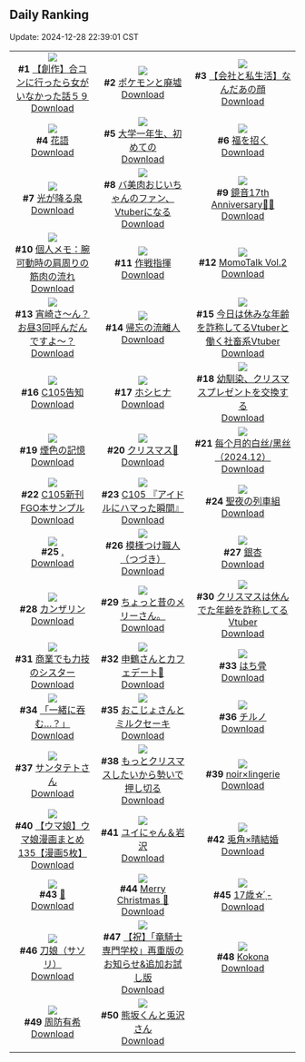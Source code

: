 ## Daily Ranking
Update: 2024-12-28 22:39:01 CST

|      |      |      |
| :----: | :----: | :----: |
| ![](https://i.pixiv.re/c/240x480/img-master/img/2024/12/27/00/00/22/125576911_p0_master1200.jpg)<br>**#1** [【創作】合コンに行ったら女がいなかった話５９](https://www.pixiv.net/artworks/125576911)<br>[Download](https://i.pixiv.re/img-original/img/2024/12/27/00/00/22/125576911_p0.png) | ![](https://i.pixiv.re/c/240x480/img-master/img/2024/12/26/00/01/14/125544529_p0_master1200.jpg)<br>**#2** [ポケモンと廃墟](https://www.pixiv.net/artworks/125544529)<br>[Download](https://i.pixiv.re/img-original/img/2024/12/26/00/01/14/125544529_p0.png) | ![](https://i.pixiv.re/c/240x480/img-master/img/2024/12/27/12/00/15/125589060_p0_master1200.jpg)<br>**#3** [【会社と私生活】なんだあの顔](https://www.pixiv.net/artworks/125589060)<br>[Download](https://i.pixiv.re/img-original/img/2024/12/27/12/00/15/125589060_p0.jpg) |
| ![](https://i.pixiv.re/c/240x480/img-master/img/2024/12/26/00/05/17/125544441_p0_master1200.jpg)<br>**#4** [花語](https://www.pixiv.net/artworks/125544441)<br>[Download](https://i.pixiv.re/img-original/img/2024/12/26/00/05/17/125544441_p0.png) | ![](https://i.pixiv.re/c/240x480/img-master/img/2024/12/26/00/01/30/125544565_p0_master1200.jpg)<br>**#5** [大学一年生、初めての](https://www.pixiv.net/artworks/125544565)<br>[Download](https://i.pixiv.re/img-original/img/2024/12/26/00/01/30/125544565_p0.jpg) | ![](https://i.pixiv.re/c/240x480/img-master/img/2024/12/27/00/00/25/125576923_p0_master1200.jpg)<br>**#6** [福を招く](https://www.pixiv.net/artworks/125576923)<br>[Download](https://i.pixiv.re/img-original/img/2024/12/27/00/00/25/125576923_p0.jpg) |
| ![](https://i.pixiv.re/c/240x480/img-master/img/2024/12/27/00/00/20/125576893_p0_master1200.jpg)<br>**#7** [光が降る泉](https://www.pixiv.net/artworks/125576893)<br>[Download](https://i.pixiv.re/img-original/img/2024/12/27/00/00/20/125576893_p0.png) | ![](https://i.pixiv.re/c/240x480/img-master/img/2024/12/26/00/10/45/125545159_p0_master1200.jpg)<br>**#8** [バ美肉おじいちゃんのファン、Vtuberになる](https://www.pixiv.net/artworks/125545159)<br>[Download](https://i.pixiv.re/img-original/img/2024/12/26/00/10/45/125545159_p0.jpg) | ![](https://i.pixiv.re/c/240x480/img-master/img/2024/12/27/00/00/00/125576741_p0_master1200.jpg)<br>**#9** [鏡音17th Anniversary🎂🎉](https://www.pixiv.net/artworks/125576741)<br>[Download](https://i.pixiv.re/img-original/img/2024/12/27/00/00/00/125576741_p0.jpg) |
| ![](https://i.pixiv.re/c/240x480/img-master/img/2024/12/26/06/00/07/125552184_p0_master1200.jpg)<br>**#10** [個人メモ：腕可動時の肩周りの筋肉の流れ](https://www.pixiv.net/artworks/125552184)<br>[Download](https://i.pixiv.re/img-original/img/2024/12/26/06/00/07/125552184_p0.jpg) | ![](https://i.pixiv.re/c/240x480/img-master/img/2024/12/26/00/00/16/125544296_p0_master1200.jpg)<br>**#11** [作戦指揮](https://www.pixiv.net/artworks/125544296)<br>[Download](https://i.pixiv.re/img-original/img/2024/12/26/00/00/16/125544296_p0.jpg) | ![](https://i.pixiv.re/c/240x480/img-master/img/2024/12/27/00/00/50/125577018_p0_master1200.jpg)<br>**#12** [MomoTalk Vol.2](https://www.pixiv.net/artworks/125577018)<br>[Download](https://i.pixiv.re/img-original/img/2024/12/27/00/00/50/125577018_p0.jpg) |
| ![](https://i.pixiv.re/c/240x480/img-master/img/2024/12/26/17/57/03/125564652_p0_master1200.jpg)<br>**#13** [宵崎さ～ん？お昼3回呼んだんですよ～？](https://www.pixiv.net/artworks/125564652)<br>[Download](https://i.pixiv.re/img-original/img/2024/12/26/17/57/03/125564652_p0.png) | ![](https://i.pixiv.re/c/240x480/img-master/img/2024/12/26/00/00/11/125544262_p0_master1200.jpg)<br>**#14** [帰忘の流離人](https://www.pixiv.net/artworks/125544262)<br>[Download](https://i.pixiv.re/img-original/img/2024/12/26/00/00/11/125544262_p0.jpg) | ![](https://i.pixiv.re/c/240x480/img-master/img/2024/12/26/21/09/20/125570625_p0_master1200.jpg)<br>**#15** [今日は休みな年齢を詐称してるVtuberと働く社畜系Vtuber](https://www.pixiv.net/artworks/125570625)<br>[Download](https://i.pixiv.re/img-original/img/2024/12/26/21/09/20/125570625_p0.png) |
| ![](https://i.pixiv.re/c/240x480/img-master/img/2024/12/27/00/01/12/125577072_p0_master1200.jpg)<br>**#16** [C105告知](https://www.pixiv.net/artworks/125577072)<br>[Download](https://i.pixiv.re/img-original/img/2024/12/27/00/01/12/125577072_p0.jpg) | ![](https://i.pixiv.re/c/240x480/img-master/img/2024/12/26/00/00/19/125544326_p0_master1200.jpg)<br>**#17** [ホシヒナ](https://www.pixiv.net/artworks/125544326)<br>[Download](https://i.pixiv.re/img-original/img/2024/12/26/00/00/19/125544326_p0.png) | ![](https://i.pixiv.re/c/240x480/img-master/img/2024/12/26/00/01/01/125544498_p0_master1200.jpg)<br>**#18** [幼馴染、クリスマスプレゼントを交換する](https://www.pixiv.net/artworks/125544498)<br>[Download](https://i.pixiv.re/img-original/img/2024/12/26/00/01/01/125544498_p0.jpg) |
| ![](https://i.pixiv.re/c/240x480/img-master/img/2024/12/26/00/29/35/125545926_p0_master1200.jpg)<br>**#19** [煙色の記憶](https://www.pixiv.net/artworks/125545926)<br>[Download](https://i.pixiv.re/img-original/img/2024/12/26/00/29/35/125545926_p0.png) | ![](https://i.pixiv.re/c/240x480/img-master/img/2024/12/26/18/03/37/125564994_p0_master1200.jpg)<br>**#20** [クリスマス💝](https://www.pixiv.net/artworks/125564994)<br>[Download](https://i.pixiv.re/img-original/img/2024/12/26/18/03/37/125564994_p0.png) | ![](https://i.pixiv.re/c/240x480/img-master/img/2024/12/26/12/37/06/125558380_p0_master1200.jpg)<br>**#21** [每个月的白丝/黑丝（2024.12）](https://www.pixiv.net/artworks/125558380)<br>[Download](https://i.pixiv.re/img-original/img/2024/12/26/12/37/06/125558380_p0.jpg) |
| ![](https://i.pixiv.re/c/240x480/img-master/img/2024/12/26/21/52/33/125572095_p0_master1200.jpg)<br>**#22** [C105新刊FGO本サンプル](https://www.pixiv.net/artworks/125572095)<br>[Download](https://i.pixiv.re/img-original/img/2024/12/26/21/52/33/125572095_p0.jpg) | ![](https://i.pixiv.re/c/240x480/img-master/img/2024/12/26/00/01/10/125544521_p0_master1200.jpg)<br>**#23** [C105 『アイドルにハマった瞬間』](https://www.pixiv.net/artworks/125544521)<br>[Download](https://i.pixiv.re/img-original/img/2024/12/26/00/01/10/125544521_p0.jpg) | ![](https://i.pixiv.re/c/240x480/img-master/img/2024/12/26/02/22/05/125549295_p0_master1200.jpg)<br>**#24** [聖夜の列車組](https://www.pixiv.net/artworks/125549295)<br>[Download](https://i.pixiv.re/img-original/img/2024/12/26/02/22/05/125549295_p0.png) |
| ![](https://i.pixiv.re/c/240x480/img-master/img/2024/12/27/12/17/07/125577442_p0_master1200.jpg)<br>**#25** [.](https://www.pixiv.net/artworks/125577442)<br>[Download](https://i.pixiv.re/img-original/img/2024/12/27/12/17/07/125577442_p0.png) | ![](https://i.pixiv.re/c/240x480/img-master/img/2024/12/27/20/30/01/125601106_p0_master1200.jpg)<br>**#26** [模様つけ職人（つづき）](https://www.pixiv.net/artworks/125601106)<br>[Download](https://i.pixiv.re/img-original/img/2024/12/27/20/30/01/125601106_p0.png) | ![](https://i.pixiv.re/c/240x480/img-master/img/2024/12/26/00/26/01/125545794_p0_master1200.jpg)<br>**#27** [銀杏](https://www.pixiv.net/artworks/125545794)<br>[Download](https://i.pixiv.re/img-original/img/2024/12/26/00/26/01/125545794_p0.png) |
| ![](https://i.pixiv.re/c/240x480/img-master/img/2024/12/26/00/20/49/125545592_p0_master1200.jpg)<br>**#28** [カンザリン](https://www.pixiv.net/artworks/125545592)<br>[Download](https://i.pixiv.re/img-original/img/2024/12/26/00/20/49/125545592_p0.png) | ![](https://i.pixiv.re/c/240x480/img-master/img/2024/12/26/04/55/41/125551407_p0_master1200.jpg)<br>**#29** [ちょっと昔のメリーさん。](https://www.pixiv.net/artworks/125551407)<br>[Download](https://i.pixiv.re/img-original/img/2024/12/26/04/55/41/125551407_p0.jpg) | ![](https://i.pixiv.re/c/240x480/img-master/img/2024/12/27/21/01/29/125602294_p0_master1200.jpg)<br>**#30** [クリスマスは休んでた年齢を詐称してるVtuber](https://www.pixiv.net/artworks/125602294)<br>[Download](https://i.pixiv.re/img-original/img/2024/12/27/21/01/29/125602294_p0.png) |
| ![](https://i.pixiv.re/c/240x480/img-master/img/2024/12/27/18/12/44/125596835_p0_master1200.jpg)<br>**#31** [商業でも力技のシスター](https://www.pixiv.net/artworks/125596835)<br>[Download](https://i.pixiv.re/img-original/img/2024/12/27/18/12/44/125596835_p0.jpg) | ![](https://i.pixiv.re/c/240x480/img-master/img/2024/12/26/14/59/21/125561141_p0_master1200.jpg)<br>**#32** [申鶴さんとカフェデート🎄](https://www.pixiv.net/artworks/125561141)<br>[Download](https://i.pixiv.re/img-original/img/2024/12/26/14/59/21/125561141_p0.png) | ![](https://i.pixiv.re/c/240x480/img-master/img/2024/12/27/12/15/36/125589405_p0_master1200.jpg)<br>**#33** [はち骨](https://www.pixiv.net/artworks/125589405)<br>[Download](https://i.pixiv.re/img-original/img/2024/12/27/12/15/36/125589405_p0.png) |
| ![](https://i.pixiv.re/c/240x480/img-master/img/2024/12/26/00/07/38/125544998_p0_master1200.jpg)<br>**#34** [「一緒に吞む…？」](https://www.pixiv.net/artworks/125544998)<br>[Download](https://i.pixiv.re/img-original/img/2024/12/26/00/07/38/125544998_p0.png) | ![](https://i.pixiv.re/c/240x480/img-master/img/2024/12/27/00/05/07/125577389_p0_master1200.jpg)<br>**#35** [おこじょさんとミルクセーキ](https://www.pixiv.net/artworks/125577389)<br>[Download](https://i.pixiv.re/img-original/img/2024/12/27/00/05/07/125577389_p0.jpg) | ![](https://i.pixiv.re/c/240x480/img-master/img/2024/12/26/00/18/43/125545525_p0_master1200.jpg)<br>**#36** [チルノ](https://www.pixiv.net/artworks/125545525)<br>[Download](https://i.pixiv.re/img-original/img/2024/12/26/00/18/43/125545525_p0.jpg) |
| ![](https://i.pixiv.re/c/240x480/img-master/img/2024/12/26/00/27/58/125545869_p0_master1200.jpg)<br>**#37** [サンタテトさん](https://www.pixiv.net/artworks/125545869)<br>[Download](https://i.pixiv.re/img-original/img/2024/12/26/00/27/58/125545869_p0.png) | ![](https://i.pixiv.re/c/240x480/img-master/img/2024/12/26/19/00/18/125566538_p0_master1200.jpg)<br>**#38** [もっとクリスマスしたいから勢いで押し切る](https://www.pixiv.net/artworks/125566538)<br>[Download](https://i.pixiv.re/img-original/img/2024/12/26/19/00/18/125566538_p0.jpg) | ![](https://i.pixiv.re/c/240x480/img-master/img/2024/12/26/00/00/08/125544236_p0_master1200.jpg)<br>**#39** [noir×lingerie](https://www.pixiv.net/artworks/125544236)<br>[Download](https://i.pixiv.re/img-original/img/2024/12/26/00/00/08/125544236_p0.jpg) |
| ![](https://i.pixiv.re/c/240x480/img-master/img/2024/12/27/07/00/13/125584662_p0_master1200.jpg)<br>**#40** [【ウマ娘】ウマ娘漫画まとめ135【漫画5枚】](https://www.pixiv.net/artworks/125584662)<br>[Download](https://i.pixiv.re/img-original/img/2024/12/27/07/00/13/125584662_p0.jpg) | ![](https://i.pixiv.re/c/240x480/img-master/img/2024/12/27/00/00/29/125576948_p0_master1200.jpg)<br>**#41** [ユイにゃん＆岩沢](https://www.pixiv.net/artworks/125576948)<br>[Download](https://i.pixiv.re/img-original/img/2024/12/27/00/00/29/125576948_p0.png) | ![](https://i.pixiv.re/c/240x480/img-master/img/2024/12/26/11/50/58/125557359_p0_master1200.jpg)<br>**#42** [兎角×晴結婚](https://www.pixiv.net/artworks/125557359)<br>[Download](https://i.pixiv.re/img-original/img/2024/12/26/11/50/58/125557359_p0.jpg) |
| ![](https://i.pixiv.re/c/240x480/img-master/img/2024/12/26/00/00/25/125544367_p0_master1200.jpg)<br>**#43** [🌟](https://www.pixiv.net/artworks/125544367)<br>[Download](https://i.pixiv.re/img-original/img/2024/12/26/00/00/25/125544367_p0.png) | ![](https://i.pixiv.re/c/240x480/img-master/img/2024/12/26/07/45/55/125553534_p0_master1200.jpg)<br>**#44** [Merry Christmas 🎁](https://www.pixiv.net/artworks/125553534)<br>[Download](https://i.pixiv.re/img-original/img/2024/12/26/07/45/55/125553534_p0.jpg) | ![](https://i.pixiv.re/c/240x480/img-master/img/2024/12/28/04/33/16/125578391_p0_master1200.jpg)<br>**#45** [17歳☆ ̖́-](https://www.pixiv.net/artworks/125578391)<br>[Download](https://i.pixiv.re/img-original/img/2024/12/28/04/33/16/125578391_p0.jpg) |
| ![](https://i.pixiv.re/c/240x480/img-master/img/2024/12/26/02/44/34/125549684_p0_master1200.jpg)<br>**#46** [刀娘（サソリ）](https://www.pixiv.net/artworks/125549684)<br>[Download](https://i.pixiv.re/img-original/img/2024/12/26/02/44/34/125549684_p0.jpg) | ![](https://i.pixiv.re/c/240x480/img-master/img/2024/12/26/23/03/28/125574812_p0_master1200.jpg)<br>**#47** [【祝】「竜騎士専門学校」再重版のお知らせ&追加お試し版](https://www.pixiv.net/artworks/125574812)<br>[Download](https://i.pixiv.re/img-original/img/2024/12/26/23/03/28/125574812_p0.jpg) | ![](https://i.pixiv.re/c/240x480/img-master/img/2024/12/26/12/52/22/125558688_p0_master1200.jpg)<br>**#48** [Kokona](https://www.pixiv.net/artworks/125558688)<br>[Download](https://i.pixiv.re/img-original/img/2024/12/26/12/52/22/125558688_p0.png) |
| ![](https://i.pixiv.re/c/240x480/img-master/img/2024/12/26/23/54/05/125576536_p0_master1200.jpg)<br>**#49** [周防有希](https://www.pixiv.net/artworks/125576536)<br>[Download](https://i.pixiv.re/img-original/img/2024/12/26/23/54/05/125576536_p0.jpg) | ![](https://i.pixiv.re/c/240x480/img-master/img/2024/12/27/07/21/04/125584907_p0_master1200.jpg)<br>**#50** [熊坂くんと兎沢さん](https://www.pixiv.net/artworks/125584907)<br>[Download](https://i.pixiv.re/img-original/img/2024/12/27/07/21/04/125584907_p0.jpg) |
|      |
